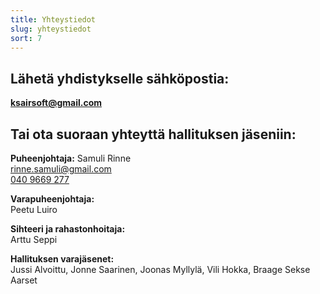 ```yaml
---
title: Yhteystiedot
slug: yhteystiedot
sort: 7
---
```


## Lähetä yhdistykselle sähköpostia:

[**ksairsoft@gmail.com**](mailto:ksairsoft@gmail.com)

## Tai ota suoraan yhteyttä hallituksen jäseniin:

**Puheenjohtaja:**
Samuli Rinne  
[rinne.samuli@gmail.com](mailto:rinne.samuli@gmail.com)  
[040 9669 277](tel:+358409669277)

**Varapuheenjohtaja:**  
Peetu Luiro

**Sihteeri ja rahastonhoitaja:**  
Arttu Seppi

**Hallituksen varajäsenet:**  
Jussi Alvoittu, Jonne Saarinen, Joonas Myllylä, Vili Hokka, Braage Sekse Aarset
